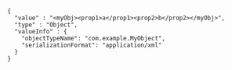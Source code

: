     {
      "value" : "<myObj><prop1>a</prop1><prop2>b</prop2></myObj>",
      "type" : "Object",
      "valueInfo" : {
        "objectTypeName": "com.example.MyObject",
        "serializationFormat": "application/xml"
      }
    }